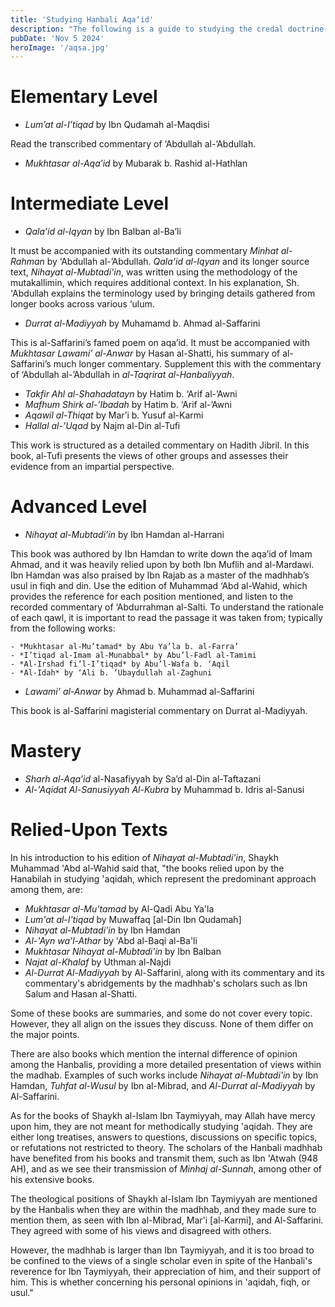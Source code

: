 ```yaml
---
title: 'Studying Hanbali Aqaʼid'
description: "The following is a guide to studying the credal doctrine of the Hanbali school, along with important tangential readings. I compiled this from the texts reccomended by Sh. Muhammad Abu Yunus and Sh. Salman Nasir."
pubDate: 'Nov 5 2024'
heroImage: '/aqsa.jpg'
---
```


# Elementary Level
- *Lum’at al-I’tiqad* by Ibn Qudamah al-Maqdisi

Read the transcribed commentary of ‘Abdullah al-’Abdullah.
- *Mukhtasar al-Aqa’id* by Mubarak b. Rashid al-Hathlan

# Intermediate Level
- *Qala’id al-Iqyan* by Ibn Balban al-Ba’li

It must be accompanied with its outstanding commentary *Minhat al-Rahman* by ‘Abdullah al-’Abdullah. *Qala'id al-Iqyan* and its longer source text, *Nihayat al-Mubtadi'in*, was written using the methodology of the mutakallimin, which requires additional context. In his explanation, Sh. 'Abdullah explains the terminology used by bringing details gathered from longer books across various ‘ulum.

- *Durrat al-Madiyyah* by Muhamamd b. Ahmad al-Saffarini

This is al-Saffarini’s famed poem on aqa’id. It must be accompanied with *Mukhtasar Lawami’ al-Anwar* by Hasan al-Shatti, his summary of al-Saffarini’s much longer commentary. Supplement this with the commentary of ‘Abdullah al-’Abdullah in *al-Taqrirat al-Hanbaliyyah*. 

- *Takfir Ahl al-Shahadatayn* by Hatim b. ‘Arif al-’Awni
- *Mafhum Shirk al-’Ibadah* by Hatim b. ‘Arif al-’Awni
- *Aqawil al-Thiqat* by Mar’i b. Yusuf al-Karmi
- *Hallal al-’Uqad* by Najm al-Din al-Tufi

This work is structured as a detailed commentary on Hadith Jibril. In this book, al-Tufi presents the views of other groups and assesses their evidence from an impartial perspective.  

# Advanced Level
- *Nihayat al-Mubtadi’in* by Ibn Hamdan al-Harrani

This book was authored by Ibn Hamdan to write down the aqa’id of Imam Ahmad, and it was heavily relied upon by both Ibn Muflih and al-Mardawi. Ibn Hamdan was also praised by Ibn Rajab as a master of the madhhab’s usul in fiqh and din. Use the edition of Muhammad ‘Abd al-Wahid, which provides the reference for each position mentioned, and listen to the recorded commentary of ‘Abdurrahman al-Salti. To understand the rationale of each qawl, it is important to read the passage it was taken from; typically from the following works:

    - *Mukhtasar al-Mu’tamad* by Abu Ya’la b. al-Farra’
    - *I’tiqad al-Imam al-Munabbal* by Abu’l-Fadl al-Tamimi
    - *Al-Irshad fi’l-I’tiqad* by Abu’l-Wafa b. ‘Aqil
    - *Al-Idah* by ‘Ali b. ‘Ubaydullah al-Zaghuni

- *Lawami’ al-Anwar* by Ahmad b. Muhammad al-Saffarini

This book is al-Saffarini magisterial commentary on Durrat al-Madiyyah.

# Mastery
- *Sharh al-Aqa’id* al-Nasafiyyah by Sa’d al-Din al-Taftazani
- *Al-'Aqidat Al-Sanusiyyah Al-Kubra* by Muhammad b. Idris al-Sanusi

# Relied-Upon Texts

In his introduction to his edition of *Nihayat al-Mubtadi'in*, Shaykh Muhammad 'Abd al-Wahid said that, "the books relied upon by the Hanabilah in studying 'aqidah, which represent the predominant approach among them, are:
- *Mukhtasar al-Mu'tamad* by Al-Qadi Abu Ya'la
- *Lum'at al-I'tiqad* by Muwaffaq [al-Din Ibn Qudamah]
- *Nihayat al-Mubtadi'in* by Ibn Hamdan
- *Al-'Ayn wa'l-Athar* by 'Abd al-Baqi al-Ba'li
- *Mukhtasar Nihayat al-Mubtadi'in* by Ibn Balban
- *Najat al-Khalaf* by Uthman al-Najdi
- *Al-Durrat Al-Madiyyah* by Al-Saffarini, along with its commentary and its commentary's abridgements by the madhhab's scholars such as Ibn Salum and Hasan al-Shatti.

Some of these books are summaries, and some do not cover every topic. However, they all align on the issues they discuss. None of them differ on the major points.

There are also books which mention the internal difference of opinion among the Hanbalis, providing a more detailed presentation of views within the madhab. Examples of such works include *Nihayat al-Mubtadi'in* by Ibn Hamdan, *Tuhfat al-Wusul* by Ibn al-Mibrad, and *Al-Durrat al-Madiyyah* by Al-Saffarini.

As for the books of Shaykh al-Islam Ibn Taymiyyah, may Allah have mercy upon him, they are not meant for methodically studying 'aqidah. They are either long treatises, answers to questions, discussions on specific topics, or refutations not restricted to theory. The scholars of the Hanbali madhhab have benefited from his books and transmit them, such as Ibn 'Atwah (948 AH), and as we see their transmission of *Minhaj al-Sunnah*, among other of his extensive books. 

The theological positions of Shaykh al-Islam Ibn Taymiyyah are mentioned by the Hanbalis when they are within the madhhab, and they made sure to mention them, as seen with Ibn al-Mibrad, Mar'i [al-Karmi], and Al-Saffarini. They agreed with some of his views and disagreed with others.

However, the madhhab is larger than Ibn Taymiyyah, and it is too broad to be confined to the views of a single scholar even in spite of the Hanbali's reverence for Ibn Taymiyyah, their appreciation of him, and their support of him. This is whether concerning his personal opinions in 'aqidah, fiqh, or usul."